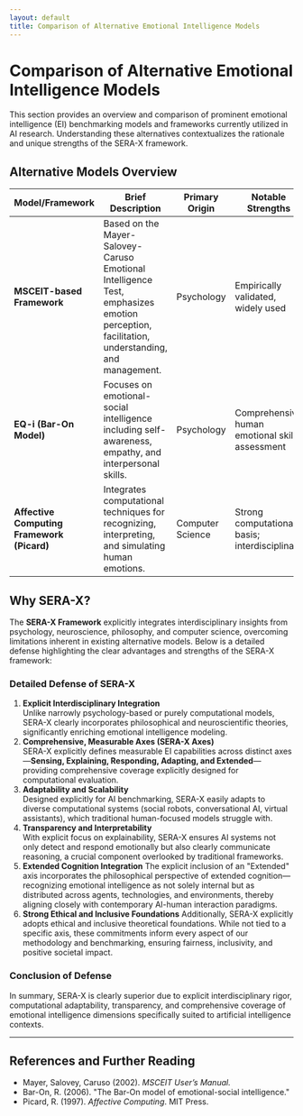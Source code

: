```yaml
---
layout: default
title: Comparison of Alternative Emotional Intelligence Models
---
```


# Comparison of Alternative Emotional Intelligence Models

This section provides an overview and comparison of prominent emotional intelligence (EI) benchmarking models and frameworks currently utilized in AI research. Understanding these alternatives contextualizes the rationale and unique strengths of the SERA-X framework.

## Alternative Models Overview

| Model/Framework | Brief Description | Primary Origin | Notable Strengths | Limitations |
|-----------------|-------------------|----------------|-------------------|-------------|
| **MSCEIT-based Framework** | Based on the Mayer-Salovey-Caruso Emotional Intelligence Test, emphasizes emotion perception, facilitation, understanding, and management. | Psychology | Empirically validated, widely used | Limited computational adaptability; human-focused, lacks explicit AI adaptation |
| **EQ-i (Bar-On Model)** | Focuses on emotional-social intelligence including self-awareness, empathy, and interpersonal skills. | Psychology | Comprehensive human emotional skills assessment | Difficult to operationalize computationally; limited explicit AI applicability |
| **Affective Computing Framework (Picard)** | Integrates computational techniques for recognizing, interpreting, and simulating human emotions. | Computer Science | Strong computational basis; interdisciplinary | Broad theoretical focus; lacks standardized EI benchmarking methodology |

## Why SERA-X?

The **SERA-X Framework** explicitly integrates interdisciplinary insights from psychology, neuroscience, philosophy, and computer science, overcoming limitations inherent in existing alternative models. Below is a detailed defense highlighting the clear advantages and strengths of the SERA-X framework:

### **Detailed Defense of SERA-X**

1. **Explicit Interdisciplinary Integration**  
   Unlike narrowly psychology-based or purely computational models, SERA-X clearly incorporates philosophical and neuroscientific theories, significantly enriching emotional intelligence modeling.
2. **Comprehensive, Measurable Axes (SERA-X Axes)**  
   SERA-X explicitly defines measurable EI capabilities across distinct axes—**Sensing, Explaining, Responding, Adapting, and Extended**—providing comprehensive coverage explicitly designed for computational evaluation.
3. **Adaptability and Scalability**  
   Designed explicitly for AI benchmarking, SERA-X easily adapts to diverse computational systems (social robots, conversational AI, virtual assistants), which traditional human-focused models struggle with.
4. **Transparency and Interpretability**  
   With explicit focus on explainability, SERA-X ensures AI systems not only detect and respond emotionally but also clearly communicate reasoning, a crucial component overlooked by traditional frameworks.
5. **Extended Cognition Integration**
The explicit inclusion of an "Extended" axis incorporates the philosophical perspective of extended cognition—recognizing emotional intelligence as not solely internal but as distributed across agents, technologies, and environments, thereby aligning closely with contemporary AI-human interaction paradigms.
6. **Strong Ethical and Inclusive Foundations**
Additionally, SERA-X explicitly adopts ethical and inclusive theoretical foundations. While not tied to a specific axis, these commitments inform every aspect of our methodology and benchmarking, ensuring fairness, inclusivity, and positive societal impact.

### **Conclusion of Defense**  
In summary, SERA-X is clearly superior due to explicit interdisciplinary rigor, computational adaptability, transparency, and comprehensive coverage of emotional intelligence dimensions specifically suited to artificial intelligence contexts.

---

## **References and Further Reading**
- Mayer, Salovey, Caruso (2002). *MSCEIT User’s Manual.*
- Bar-On, R. (2006). "The Bar-On model of emotional-social intelligence."
- Picard, R. (1997). *Affective Computing*. MIT Press.
